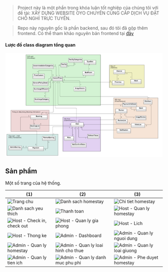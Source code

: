 > Project này là một phần trong khóa luận tốt nghiệp của chúng tôi với đề tài: XÂY DỰNG WEBSITE OYO CHUYÊN CUNG CẤP DỊCH VỤ ĐẶT CHỖ
NGHỈ TRỰC TUYẾN.

> Repo này nguyên gốc là phần backend, sau đó tôi đã gộp thêm frontend. Có thể tham khảo nguyên bản frontend tại [đây](https://github.com/baohuyxxi/OYO)
#### Lược đồ class diagram tổng quan
![Class diagram](ClassDiagram_TongQuan.png)

## Sản phẩm
Một số trang của hệ thống.

| (1)                                                                                                                                                              | (2)                                                                                                                                                             | (3)                                                                                                                                                   |
| ---------------------------------------------------------------------------------------------------------------------------------------------------------------- | --------------------------------------------------------------------------------------------------------------------------------------------------------------- | ----------------------------------------------------------------------------------------------------------------------------------------------------- |
| <img src="https://github.com/user-attachments/assets/84dd09ef-de9e-4764-8262-ef2c3e79bd91" alt="Trang chu" width="200" />                       | <img src="https://github.com/user-attachments/assets/4a9ee65c-cb1c-4e82-8289-5bb0c527535d" alt="Danh sach homestay" width="200" />                    | <img src="https://github.com/user-attachments/assets/f1fdc87b-672b-48c6-b9a6-0a238062d273" alt="Chi tiet homestay" width="200" />          |
| <img src="https://github.com/user-attachments/assets/9fad9a95-faa1-4987-babd-05ca933f5e90" alt="Danh sach yeu thich" width="200" />                   | <img src="https://github.com/user-attachments/assets/c06439db-37c7-4b95-9c5b-ce987074ee58" alt="Thanh toan" width="200" />                   | <img src="https://github.com/user-attachments/assets/a161f39d-c221-433c-b3fb-8292933187b5" alt="Host - Quan ly homestay" width="200" />            |
| <img src="https://github.com/user-attachments/assets/56ba935a-9552-470e-ad74-5c96a8182c25" alt="Host - Check in, check out" width="200" />                      | <img src="https://github.com/user-attachments/assets/133c3b5b-05b4-49d8-a5e5-62e51d24ff8c" alt="Host - Quan ly gia phong" width="200" />              | <img src="https://github.com/user-attachments/assets/7849afde-0a69-41c2-9930-764447f823a1" alt="Host - Lich" width="200" />  |
| <img src="https://github.com/user-attachments/assets/114e4128-9358-40d2-978b-a72b846f3f11" alt="Host - Thong ke" width="200" />                   | <img src="https://github.com/user-attachments/assets/fef03c92-a16e-4da5-9f1c-515af3075962" alt="Admin - Dashboard" width="200" />             | <img src="https://github.com/user-attachments/assets/210c1586-7daa-485b-8899-56de655498b1" alt="Admin - Quan ly nguoi dung" width="200" />       |
| <img src="https://github.com/user-attachments/assets/0af4109d-ddfe-4acb-8efc-3c2d1f08f026" alt="Admin - Quan ly homestay" width="200" />                       | <img src="https://github.com/user-attachments/assets/176bcdcd-b0a6-4f1c-869a-396dda406afe" alt="Admin - Quan ly loai hinh cho thue" width="200" />                    | <img src="https://github.com/user-attachments/assets/846278b4-defd-4281-a133-48e478f0211c" alt="Admin - Quan ly loai giuong" width="200" /> |
| <img src="https://github.com/user-attachments/assets/07f04f2e-7466-4e67-bed3-c78d842f3de3" alt="Admin - Quan ly tien ich" width="200" />                       | <img src="https://github.com/user-attachments/assets/a0662550-ede0-4c92-a1bc-68a85196822d" alt="Admin - Quan ly danh muc phu phi" width="200" />                    | <img src="https://github.com/user-attachments/assets/0bf09f3e-edf8-439d-8e66-992e813f609f" alt="Admin - Phe duyet homestay" width="200" /> |
       
